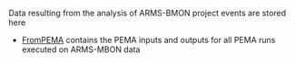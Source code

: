Data resulting from the analysis of ARMS-BMON project events are stored here

* [FromPEMA](https://github.com/arms-mbon/data_workspace/tree/main/AnalysisData/FromPEMA) contains the PEMA inputs and outputs for all PEMA runs executed on ARMS-MBON data 

